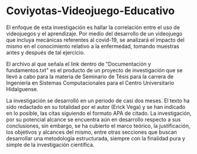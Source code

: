 # Coviyotas-Videojuego-Educativo
El enfoque de esta investigación es hallar la correlación entre el uso de videojuegos y el aprendizaje. Por medio del desarrollo de un videojuego que incluya mecánicas referentes al covid-19, se analizará el impacto del mismo en el conocimiento relativo a la enfermedad, tomando muestras antes y después de tal ejercicio.

El archivo al que señala el link dentro de "Documentación y fundamentos.txt" es el producto de un proyecto de investigación que se llevó a cabo para la materia de 
Seminario de Tésis para la carrera de Ingeniería en Sistemas Computacionales para el Centro Universitario Hidalguense.

La investigación se desarrolló en un periodo de casi dos meses. El texto ha sido redactado en su totalidad por el autor (Erick Vega) y se han indicado en lo posible,
las citas siguiendo el formato APA de citado.
La investigación, por su potencial alcance se encuentra aún en desarrollo respecto a sus conclusiones, sin embargo, se ha cubierto el marco teórico, la justificación,
los objetivos y alcances del mismo, entre otras secciones que buscan desarrollar una metodología estructurada, siempre con la finalidad pura y simple de la
investigación científica. 
